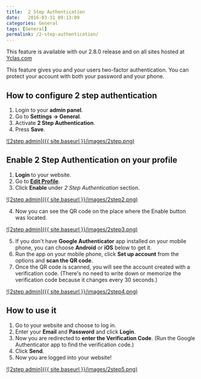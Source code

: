 ```yaml
---
title:  2 Step Authentication
date:   2016-03-31 09:13:09
categories: General
tags: [General]
permalink: /2-step-authentication/
---
```

<div class="alert alert-warning">
<strong><i class="glyphicon glyphicon-warning-sign"></i> </strong> This feature is available with our 2.8.0 release and on all sites hosted at <a href="https://yclas.com/">Yclas.com</a> 
</div>

This feature gives you and your users two-factor authentication. You can protect your account with both your password and your phone. 

## How to configure 2 step authentication

1. Login to your **admin panel**.
2. Go to **Settings -> General**.
3. Activate **2 Step Authentication**.
4. Press **Save**.

<a href="//docs.yclas.com/images/2step.png" class="thumbnail gallery-item" data-gallery>
![2step admin]({{ site.baseurl }}/images/2step.png)
</a>

## Enable 2 Step Authentication on your profile

1. **Login** to your website.
2. Go to **[Edit Profile](http://docs.yclas.com/how-to-edit-your-profile/)**.
3. Click **Enable** under _2 Step Authentication_ section.

<a href="//docs.yclas.com/images/2step2.png" class="thumbnail gallery-item" data-gallery>
![2step admin]({{ site.baseurl }}/images/2step2.png)
</a>

4. Now you can see the QR code on the place where the Enable button was located.

<a href="//docs.yclas.com/images/2step3.png" class="thumbnail gallery-item" data-gallery>
![2step admin]({{ site.baseurl }}/images/2step3.png)
</a>

5. If you don't have **Google Authenticator** app installed on your mobile phone, you can choose **Android** or **iOS** below to get it.
6. Run the app on your mobile phone, click **Set up account** from the options and **scan the QR code**.
7. Once the QR code is scanned, you will see the account created with a verification code. (There's no need to write down or memorize the verification code because it changes every 30 seconds.)

<a href="//docs.yclas.com/images/2step4.png" class="thumbnail gallery-item" data-gallery>
![2step admin]({{ site.baseurl }}/images/2step4.png)
</a>

## How to use it

1. Go to your website and choose to log in.
2. Enter your **Email** and **Password** and click **Login**.
3. Now you are redirected to **enter the Verification Code**. (Run the Google Authenticator app to find the verification code.)
4. Click **Send**.
5. Now you are logged into your website!

<a href="//docs.yclas.com/images/2step5.png" class="thumbnail gallery-item" data-gallery>
![2step admin]({{ site.baseurl }}/images/2step5.png)
</a>






